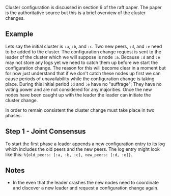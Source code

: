 Cluster configuration is discussed in section 6 of the raft paper. The
paper is the authoritative source but this is a brief overview of the
cluster changes.

## Example 

Lets say the initial cluster is `:a`, `:b`, and `:c`. Two new
peers, `:d`, and `:e` need to be added to the cluster. The configuration
change request is sent to the leader of the cluster which we will suppose
is node `:a`. Because `:d` and `:e` may not store any logs yet we need to
catch them up before we start the configuration change. The reason for
this will become clear in a moment but for now just understand that if we
don't catch these nodes up first we can cause periods of unavailability
while the configuration change is taking place. During this initial period
`:d` and `:e` have no "suffrage"; They have no voting power and are not
considered for any majorities. Once the new nodes have been caught up with
the leader the leader can initiate the cluster change.

In order to remain consistent the cluster change must take place in two
phases. 

## Step 1 - Joint Consensus

To start the first phase a leader appends a new configuration entry to its
log which includes the old peers and the new peers. The log entry might
look like this: `%{old_peers: [:a, :b, :c], new_peers: [:d, :e]}`.


## Notes

* In the even that the leader crashes the new nodes need to coordinate and
  discover a new leader and request a configuration change again.

